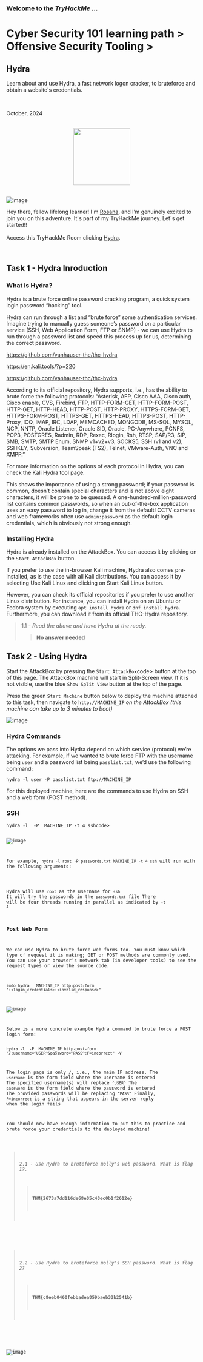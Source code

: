 <h3> Welcome to the <em>TryHackMe ...</em></h3>
<h1>Cyber Security 101 learning path > Offensive Security Tooling ></h1>
<h2>Hydra</h2>
<p>Learn about and use Hydra, a fast network logon cracker, to bruteforce and obtain a website's credentials.</p><br>
<p>October, 2024<br></p><br>


<div style="display: flex; justify-content: center; align-items: center;">
    <img src="https://github.com/user-attachments/assets/cd7a3490-73c1-4b20-8622-63942211fa83" width="150px" height="150px"/>
</div>
<br>

![image](https://github.com/user-attachments/assets/c3f4239a-347e-4785-bd3e-b08734e7ba00)


<p>Hey there, fellow lifelong learner! I´m <a href="https://www.linkedin.com/in/rosanafssantos/">Rosana</a>, and I’m genuinely excited to join you on this adventure. It´s part of my TryHackMe journey. Let´s get started!!<br><br>
Access this TryHackMe Room clicking <a href="https://tryhackme.com/r/room/hydra">Hydra</a>.</p><br>

<h2>Task 1 - Hydra Inroduction</h2>
<h3>What is Hydra?</h3>

<p>Hydra is a brute force online password cracking program, a quick system login password “hacking” tool.<br>

Hydra can run through a list and “brute force” some authentication services. Imagine trying to manually guess someone’s password on a particular service (SSH, Web Application Form, FTP or SNMP) - we can use Hydra to run through a password list and speed this process up for us, determining the correct password.<br>

https://github.com/vanhauser-thc/thc-hydra

https://en.kali.tools/?p=220

https://github.com/vanhauser-thc/thc-hydra

According to its official repository, Hydra supports, i.e., has the ability to brute force the following protocols: “Asterisk, AFP, Cisco AAA, Cisco auth, Cisco enable, CVS, Firebird, FTP, HTTP-FORM-GET, HTTP-FORM-POST, HTTP-GET, HTTP-HEAD, HTTP-POST, HTTP-PROXY, HTTPS-FORM-GET, HTTPS-FORM-POST, HTTPS-GET, HTTPS-HEAD, HTTPS-POST, HTTP-Proxy, ICQ, IMAP, IRC, LDAP, MEMCACHED, MONGODB, MS-SQL, MYSQL, NCP, NNTP, Oracle Listener, Oracle SID, Oracle, PC-Anywhere, PCNFS, POP3, POSTGRES, Radmin, RDP, Rexec, Rlogin, Rsh, RTSP, SAP/R3, SIP, SMB, SMTP, SMTP Enum, SNMP v1+v2+v3, SOCKS5, SSH (v1 and v2), SSHKEY, Subversion, TeamSpeak (TS2), Telnet, VMware-Auth, VNC and XMPP.”<br>

For more information on the options of each protocol in Hydra, you can check the Kali Hydra tool page.<br>

This shows the importance of using a strong password; if your password is common, doesn’t contain special characters and is not above eight characters, it will be prone to be guessed. A one-hundred-million-password list contains common passwords, so when an out-of-the-box application uses an easy password to log in, change it from the default! CCTV cameras and web frameworks often use <code>admin:password</code> as the default login credentials, which is obviously not strong enough.</p>

<h3>Installing Hydra</h3>
<p>Hydra is already installed on the AttackBox. You can access it by clicking on the <code>Start AttackBox</code> button.<br>

If you prefer to use the in-browser Kali machine, Hydra also comes pre-installed, as is the case with all Kali distributions. You can access it by selecting Use Kali Linux and clicking on Start Kali Linux button.<br>

However, you can check its official repositories if you prefer to use another Linux distribution. For instance, you can install Hydra on an Ubuntu or Fedora system by executing <code>apt install hydra</code> or <code>dnf install hydra</code>. Furthermore, you can download it from its official THC-Hydra repository.</p>

> 1.1 - <em>Read the above and have Hydra at the ready.</em>
>> <strong>No answer needed</strong>
<p></p>

<h2>Task 2 - Using Hydra</h2>
<p>Start the AttackBox by pressing the <code>Start AttackBox</code>code> button at the top of this page. The AttackBox machine will start in Split-Screen view. If it is not visible, use the blue <code>Show Split View</code> button at the top of the page.<br>

Press the green <code>Start Machine</code> button below to deploy the machine attached to this task, then navigate to <code>http://MACHINE_IP</code> <em>on the AttackBox (this machine can take up to 3 minutes to boot)</em></p>

![image](https://github.com/user-attachments/assets/f1b7475f-06c6-4386-b361-774cd3e96186)

<h3>Hydra Commands</h3>
<p>The options we pass into Hydra depend on which service (protocol) we’re attacking. For example, if we wanted to brute force FTP with the username being <code>user</code> and a password list being <code>passlist.txt</code>, we’d use the following command:

<code>hydra -l user -P passlist.txt ftp://MACHINE_IP</code>

For this deployed machine, here are the commands to use Hydra on SSH and a web form (POST method).</p>

<h3>SSH</h3>
<code>hydra -l <username> -P <full path to pass> MACHINE_IP -t 4 ssh</full>code>

![image](https://github.com/user-attachments/assets/6257b453-1d5f-4e57-9de8-688b7cce893d)

<p>For example, <code>hydra -l root -P passwords.txt MACHINE_IP -t 4 ssh</code> will run with the following arguments:</p>

Hydra will use <code>root</code> as the username for <code>ssh</code>
It will try the passwords in the <code>passwords.txt</code> file
There will be four threads running in parallel as indicated by <code>-t 4</code>

<h3>Post Web Form</h3>
<p>We can use Hydra to brute force web forms too. You must know which type of request it is making; GET or POST methods are commonly used. You can use your browser’s network tab (in developer tools) to see the request types or view the source code.<br>

<code>sudo hydra <username> <wordlist> MACHINE_IP http-post-form "<path>:<login_credentials>:<invalid_response>"</code></p>


![image](https://github.com/user-attachments/assets/feaefc6d-8364-44e1-acd0-7a425a50d41a)

<p>Below is a more concrete example Hydra command to brute force a POST login form:

<code>hydra -l <username> -P <wordlist> MACHINE_IP http-post-form "/:username=^USER^&password=^PASS^:F=incorrect" -V</code></p>

The login page is only <code>/</code>, i.e., the main IP address.
The <code>username</code> is the form field where the username is entered
The specified username(s) will replace <code>^USER^</code>
The <code>password</code> is the form field where the password is entered
The provided passwords will be replacing <code>^PASS^</code>
Finally, <code>F=incorrect</code> is a string that appears in the server reply when the login fails

<p>You should now have enough information to put this to practice and brute force your credentials to the deployed machine!</p>

> 2.1 - <em>Use Hydra to bruteforce molly's web password. What is flag 1?.</em>
>> <strong>THM{2673a7dd116de68e85c48ec0b1f2612e}</strong>
<p></p>

> 2.2 - <em>Use Hydra to bruteforce molly's SSH password. What is flag 2?</em>
>> <strong>THM{c8eeb0468febbadea859baeb33b2541b}</strong>
<p></p>



![image](https://github.com/user-attachments/assets/514c6aed-e94d-4158-8feb-dd44ff7e37a5)

